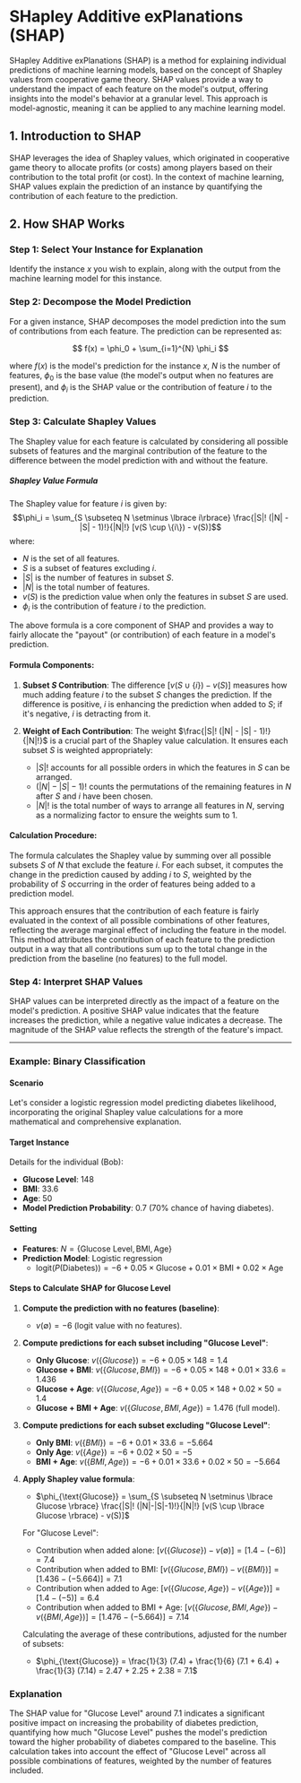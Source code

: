 # SHapley Additive exPlanations (SHAP)

SHapley Additive exPlanations (SHAP) is a method for explaining individual predictions of machine learning models, based on the concept of Shapley values from cooperative game theory. SHAP values provide a way to understand the impact of each feature on the model's output, offering insights into the model's behavior at a granular level. This approach is model-agnostic, meaning it can be applied to any machine learning model.

## 1. Introduction to SHAP

SHAP leverages the idea of Shapley values, which originated in cooperative game theory to allocate profits (or costs) among players based on their contribution to the total profit (or cost). In the context of machine learning, SHAP values explain the prediction of an instance by quantifying the contribution of each feature to the prediction.

## 2. How SHAP Works

### Step 1: Select Your Instance for Explanation

Identify the instance $x$ you wish to explain, along with the output from the machine learning model for this instance.

### Step 2: Decompose the Model Prediction

For a given instance, SHAP decomposes the model prediction into the sum of contributions from each feature. The prediction can be represented as:

$$
f(x) = \phi_0 + \sum_{i=1}^{N} \phi_i
$$

where $f(x)$ is the model's prediction for the instance $x$, $N$ is the number of features, $\phi_0$ is the base value (the model's output when no features are present), and $\phi_i$ is the SHAP value or the contribution of feature $i$ to the prediction.

### Step 3: Calculate Shapley Values

The Shapley value for each feature is calculated by considering all possible subsets of features and the marginal contribution of the feature to the difference between the model prediction with and without the feature.


##### Shapley Value Formula
The Shapley value for feature $i$ is given by:
$$\phi_i = \sum_{S \subseteq N \setminus \lbrace i\rbrace} \frac{|S|! (|N| - |S| - 1)!}{|N|!} [v(S \cup \{i\}) - v(S)]$$
where:
- $N$ is the set of all features.
- $S$ is a subset of features excluding $i$.
- $|S|$ is the number of features in subset $S$.
- $|N|$ is the total number of features.
- $v(S)$ is the prediction value when only the features in subset $S$ are used.
- $\phi_i$ is the contribution of feature $i$ to the prediction.

The above formula is a core component of SHAP and provides a way to fairly allocate the "payout" (or contribution) of each feature in a model's prediction. 

#### Formula Components:
1. **Subset $S$ Contribution**: The difference $[v(S \cup \{i\}) - v(S)]$ measures how much adding feature $i$ to the subset $S$ changes the prediction. If the difference is positive, $i$ is enhancing the prediction when added to $S$; if it's negative, $i$ is detracting from it.

2. **Weight of Each Contribution**: The weight $\frac{|S|! (|N| - |S| - 1)!}{|N|!}$ is a crucial part of the Shapley value calculation. It ensures each subset $S$ is weighted appropriately:
   - $|S|!$ accounts for all possible orders in which the features in $S$ can be arranged.
   - $(|N| - |S| - 1)!$ counts the permutations of the remaining features in $N$ after $S$ and $i$ have been chosen.
   - $|N|!$ is the total number of ways to arrange all features in $N$, serving as a normalizing factor to ensure the weights sum to 1.

#### Calculation Procedure:
The formula calculates the Shapley value by summing over all possible subsets $S$ of $N$ that exclude the feature $i$. For each subset, it computes the change in the prediction caused by adding $i$ to $S$, weighted by the probability of $S$ occurring in the order of features being added to a prediction model.

This approach ensures that the contribution of each feature is fairly evaluated in the context of all possible combinations of other features, reflecting the average marginal effect of including the feature in the model. This method attributes the contribution of each feature to the prediction output in a way that all contributions sum up to the total change in the prediction from the baseline (no features) to the full model.



### Step 4: Interpret SHAP Values

SHAP values can be interpreted directly as the impact of a feature on the model's prediction. A positive SHAP value indicates that the feature increases the prediction, while a negative value indicates a decrease. The magnitude of the SHAP value reflects the strength of the feature's impact.


---

### Example: Binary Classification

#### Scenario
Let's consider a  logistic regression model predicting diabetes likelihood, incorporating the original Shapley value calculations for a more mathematical and comprehensive explanation.
#### Target Instance
Details for the individual (Bob):
- **Glucose Level**: 148
- **BMI**: 33.6
- **Age**: 50
- **Model Prediction Probability**: 0.7 (70% chance of having diabetes).



#### Setting
- **Features**: $N = \lbrace\text{Glucose Level}, \text{BMI}, \text{Age}\rbrace$
- **Prediction Model**: Logistic regression
  - $\text{logit}(P(\text{Diabetes})) = -6 + 0.05 \times \text{Glucose} + 0.01 \times \text{BMI} + 0.02 \times \text{Age}$

#### Steps to Calculate SHAP for Glucose Level
1. **Compute the prediction with no features (baseline)**:
   - $v(\emptyset) = -6$ (logit value with no features).

2. **Compute predictions for each subset including "Glucose Level"**:
   - **Only Glucose**: $v(\lbrace Glucose \rbrace) = -6 + 0.05 \times 148 = 1.4$
   - **Glucose + BMI**: $v(\lbrace Glucose, BMI \rbrace) = -6 + 0.05 \times 148 + 0.01 \times 33.6 = 1.436$
   - **Glucose + Age**: $v(\lbrace Glucose, Age \rbrace) = -6 + 0.05 \times 148 + 0.02 \times 50 = 1.4$
   - **Glucose + BMI + Age**: $v(\lbrace Glucose, BMI, Age \rbrace) = 1.476$ (full model).

3. **Compute predictions for each subset excluding "Glucose Level"**:
   - **Only BMI**: $v(\lbrace BMI \rbrace) = -6 + 0.01 \times 33.6 = -5.664$
   - **Only Age**: $v(\lbrace Age \rbrace) = -6 + 0.02 \times 50 = -5$
   - **BMI + Age**: $v(\lbrace BMI, Age \rbrace) = -6 + 0.01 \times 33.6 + 0.02 \times 50 = -5.664$

4. **Apply Shapley value formula**:
   - $\phi_{\text{Glucose}} = \sum_{S \subseteq N \setminus \lbrace Glucose \rbrace} \frac{|S|! (|N|-|S|-1)!}{|N|!} [v(S \cup \lbrace Glucose \rbrace) - v(S)]$

   For "Glucose Level":
   - Contribution when added alone: $[v(\lbrace Glucose \rbrace) - v(\emptyset)] = [1.4 - (-6)] = 7.4$
   - Contribution when added to BMI: $[v(\lbrace Glucose, BMI \rbrace) - v(\lbrace BMI \rbrace)] = [1.436 - (-5.664)] = 7.1$
   - Contribution when added to Age: $[v(\lbrace Glucose, Age \rbrace) - v(\lbrace Age \rbrace)] = [1.4 - (-5)] = 6.4$
   - Contribution when added to BMI + Age: $[v(\lbrace Glucose, BMI, Age \rbrace) - v(\lbrace BMI, Age \rbrace)] = [1.476 - (-5.664)] = 7.14$

   Calculating the average of these contributions, adjusted for the number of subsets:
   - $\phi_{\text{Glucose}} = \frac{1}{3} (7.4) + \frac{1}{6} (7.1 + 6.4) + \frac{1}{3} (7.14) = 2.47 + 2.25 + 2.38 = 7.1$

### Explanation
The SHAP value for "Glucose Level" around 7.1 indicates a significant positive impact on increasing the probability of diabetes prediction, quantifying how much "Glucose Level" pushes the model's prediction toward the higher probability of diabetes compared to the baseline. This calculation takes into account the effect of "Glucose Level" across all possible combinations of features, weighted by the number of features included.